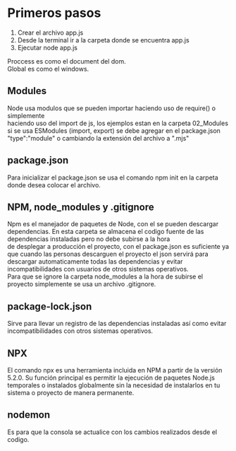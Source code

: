 # Primeros pasos

1. Crear el archivo app.js
2. Desde la terminal ir a la carpeta donde se encuentra app.js
3. Ejecutar node app.js

Proccess es como el document del dom.  
Global es como el windows.

## Modules

Node usa modulos que se pueden importar haciendo uso de require() o simplemente  
haciendo uso del import de js, los ejemplos estan en la carpeta 02_Modules
si se usa ESModules (import, export) se debe agregar en el package.json "type":"module" o cambiando la extensión del archivo a ".mjs"

## package.json

Para inicializar el package.json se usa el comando npm init en la carpeta donde desea colocar el archivo.

## NPM, node_modules y .gitignore

Npm es el manejador de paquetes de Node, con el se pueden descargar dependencias.
En esta carpeta se almacena el codigo fuente de las dependencias instaladas pero no debe subirse a la hora  
de desplegar a producción el proyecto, con el package.json es suficiente ya que cuando las personas descarguen el proyecto el json servirá para descargar automaticamente todas las dependencias y evitar incompatibilidades con usuarios de otros sistemas operativos.  
Para que se ignore la carpeta node_modules a la hora de subirse el proyecto simplemente se usa un archivo .gitignore.

## package-lock.json

Sirve para llevar un registro de las dependencias instaladas así como evitar incompatibilidades con otros sistemas operativos.

## NPX

El comando npx es una herramienta incluida en NPM a partir de la versión 5.2.0. Su función principal es permitir la ejecución de paquetes Node.js temporales o instalados globalmente sin la necesidad de instalarlos en tu sistema o proyecto de manera permanente.

## nodemon

Es para que la consola se actualice con los cambios realizados desde el codigo.

